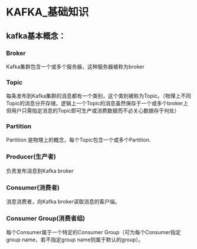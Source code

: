 # KAFKA_基础知识

## kafka基本概念：

### Broker
Kafka集群包含一个或多个服务器，这种服务器被称为broker
### Topic
每条发布到Kafka集群的消息都有一个类别，这个类别被称为Topic。（物理上不同Topic的消息分开存储，逻辑上一个Topic的消息虽然保存于一个或多个broker上但用户只需指定消息的Topic即可生产或消费数据而不必关心数据存于何处）
### Partition
Partition 是物理上的概念，每个Topic包含一个或多个Partition.
### Producer(生产者)
负责发布消息到Kafka broker
### Consumer(消费者)
消息消费者，向Kafka broker读取消息的客户端。
### Consumer Group(消费者组)
每个Consumer属于一个特定的Consumer Group（可为每个Consumer指定group name，若不指定group name则属于默认的group）。

